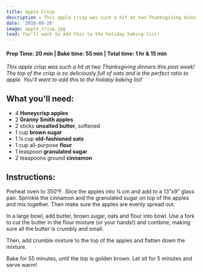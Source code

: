```yaml
---
title: Apple Crisp
description : This apple crisp was such a hit at two Thanksgiving dinners this past week! The top of the crisp is so deliciously full of oats and is the perfect ratio to apple. You’ll want to add this to the holiday baking list!
date: '2018-09-26'
image: apple_crisp.jpg
lead: You’ll want to add this to the holiday baking list!
---
```


#### Prep Time: 20 min | Bake time: 55 min | Total time: 1 hr & 15 min

*This apple crisp was such a hit at two Thanksgiving dinners this past week! The top of the crisp is so deliciously full of oats and is the perfect ratio to apple. You’ll want to add this to the holiday baking list!*

## What you'll need:

- 4 **Honeycrisp apples**
- 2 **Granny Smith apples**
- 2 sticks **unsalted butter**, softened 
- 1 cup **brown sugar**
- 1 ¼ cup **old-fashioned oats**
- 1 cup all-purpose **flour**
- 1 teaspoon **granulated sugar**
- 2 teaspoons ground **cinnamon**

## Instructions:

Preheat oven to 350°F. Slice the apples into ¼ cm and add to a 13”x9” glass pan. Sprinkle the cinnamon and the granulated sugar on top of the apples and mix together. Then make sure the apples are evenly spread out. 

In a large bowl, add butter, brown sugar, oats and flour into bowl.  Use a fork to cut the butter in the flour mixture (or your hands!) and combine, making sure all the butter is crumbly and small. 

Then, add crumble mixture to the top of the apples and flatten down the mixture. 

Bake for 55 minutes, until the top is golden brown. 
Let sit for 5 minutes and serve warm!


